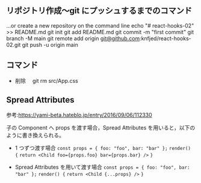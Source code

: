 ## リポジトリ作成〜git にプッシュするまでのコマンド

…or create a new repository on the command line
echo "# react-hooks-02" >> README.md
git init
git add README.md
git commit -m "first commit"
git branch -M main
git remote add origin git@github.com:knfjed/react-hooks-02.git
git push -u origin main

## コマンド

- 削除　 git rm src/App.css

## Spread Attributes

参考:https://yami-beta.hateblo.jp/entry/2016/09/06/112330

子の Component へ props を渡す場合，Spread Attributes を用いると，以下のように書き換えられる。

- 1 つずつ渡す場合
  `const props = { foo: "foo", bar: "bar" };`
  `render() {`
  `return <Child foo={props.foo} bar={props.bar} />`
  `}`

- Spread Attributes を用いて渡す場合
  `const props = { foo: "foo", bar: "bar" };`
  `render() {`
  `return <Child {...props} />`
  `}`
